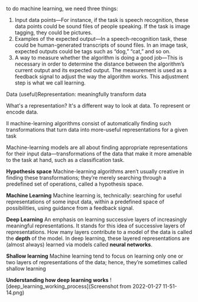 to do machine learning, we need three things:
1. Input data points—For instance, if the task is speech recognition, these data
points could be sound files of people speaking. If the task is image tagging,
they could be pictures.
2. Examples of the expected output—In a speech-recognition task, these could be
human-generated transcripts of sound files. In an image task, expected outputs
could be tags such as “dog,” “cat,” and so on.
3. A way to measure whether the algorithm is doing a good job—This is necessary in
order to determine the distance between the algorithm’s current output and
its expected output. The measurement is used as a feedback signal to adjust
the way the algorithm works. This adjustment step is what we call learning.

Data (useful)Representation:
meaningfully transform data

What's a representation?
It's a different way to look at data. To represent or encode data.

ll machine-learning algorithms consist of automatically finding such transformations that turn data into more-useful representations for a given task

Machine-learning models are all about finding appropriate representations for their input data—transformations of the data that make it more amenable to the task at hand, such as a classification task.

**Hypothesis space**
Machine-learning algorithms aren’t usually creative in finding these transformations; they’re merely searching through a predefined set of
operations, called a hypothesis space.

**Machine Learning**
Machine learning is, technically: searching for useful representations of some input data, within a predefined space of possibilities, using guidance
from a feedback signal. 

**Deep Learning**
An emphasis on learning successive layers of increasingly
meaningful representations.
It stands for this idea of successive layers of representations. How many layers contribute to a model of the data is
called the **depth** of the model.
In deep learning, these layered representations are (almost always) learned via
models called **neural networks**.

**Shallow learning**
Machine learning tend to focus on learning only one or two layers of representations of the data; hence, they’re sometimes called shallow learning

**Understanding how deep learning works**
![deep_learning_working_process](Screenshot from 2022-01-27 11-51-14.png)